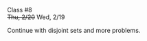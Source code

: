 <div class="lecture2">

<div class="column_date">
<p markdown="block">

Class #8 <br>
~~Thu, 2/20~~
Wed, 2/19

</p>
</div>
<div class="column_materials">
<p markdown="block">

Continue with disjoint sets and more problems. 

</p>
</div>

<div class="column_assign">
<p markdown="block">



</p>
</div>

</div>

